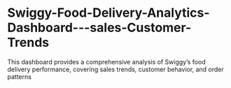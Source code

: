 # Swiggy-Food-Delivery-Analytics-Dashboard---sales-Customer-Trends
This dashboard provides a comprehensive analysis of Swiggy’s food delivery performance, covering sales trends, customer behavior, and order patterns
